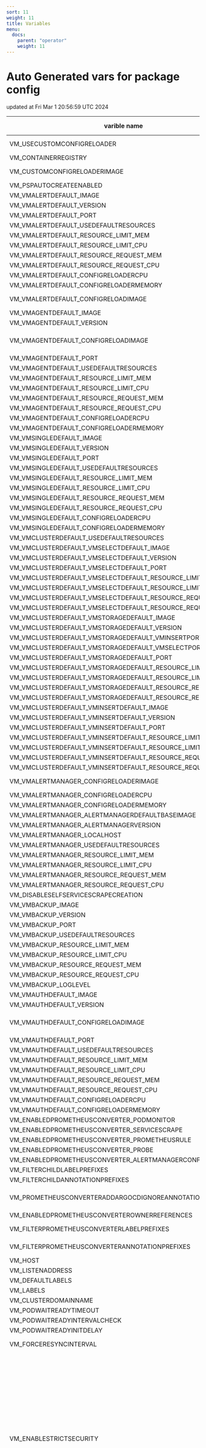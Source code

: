 ```yaml
---
sort: 11
weight: 11
title: Variables
menu:
  docs:
    parent: "operator"
    weight: 11
---
```


<!-- this doc autogenerated - don't edit it manually -->
# Auto Generated vars for package config 
 updated at Fri Mar  1 20:56:59 UTC 2024 


| varible name | variable default value | variable required | variable description |
| --- | --- | --- | --- |
| VM_USECUSTOMCONFIGRELOADER | false | false | enables custom config reloader for vmauth and vmagent,it should speed-up config reloading process. |
| VM_CONTAINERREGISTRY | - | false | container registry name prefix, e.g. docker.io |
| VM_CUSTOMCONFIGRELOADERIMAGE | victoriametrics/operator:config-reloader-v0.38.0 | false | - |
| VM_PSPAUTOCREATEENABLED | false | false | - |
| VM_VMALERTDEFAULT_IMAGE | victoriametrics/vmalert | false | - |
| VM_VMALERTDEFAULT_VERSION | v1.98.0 | false | - |
| VM_VMALERTDEFAULT_PORT | 8080 | false | - |
| VM_VMALERTDEFAULT_USEDEFAULTRESOURCES | true | false | - |
| VM_VMALERTDEFAULT_RESOURCE_LIMIT_MEM | 500Mi | false | - |
| VM_VMALERTDEFAULT_RESOURCE_LIMIT_CPU | 200m | false | - |
| VM_VMALERTDEFAULT_RESOURCE_REQUEST_MEM | 200Mi | false | - |
| VM_VMALERTDEFAULT_RESOURCE_REQUEST_CPU | 50m | false | - |
| VM_VMALERTDEFAULT_CONFIGRELOADERCPU | 100m | false | - |
| VM_VMALERTDEFAULT_CONFIGRELOADERMEMORY | 25Mi | false | - |
| VM_VMALERTDEFAULT_CONFIGRELOADIMAGE | jimmidyson/configmap-reload:v0.3.0 | false | - |
| VM_VMAGENTDEFAULT_IMAGE | victoriametrics/vmagent | false | - |
| VM_VMAGENTDEFAULT_VERSION | v1.98.0 | false | - |
| VM_VMAGENTDEFAULT_CONFIGRELOADIMAGE | quay.io/prometheus-operator/prometheus-config-reloader:v0.68.0 | false | - |
| VM_VMAGENTDEFAULT_PORT | 8429 | false | - |
| VM_VMAGENTDEFAULT_USEDEFAULTRESOURCES | true | false | - |
| VM_VMAGENTDEFAULT_RESOURCE_LIMIT_MEM | 500Mi | false | - |
| VM_VMAGENTDEFAULT_RESOURCE_LIMIT_CPU | 200m | false | - |
| VM_VMAGENTDEFAULT_RESOURCE_REQUEST_MEM | 200Mi | false | - |
| VM_VMAGENTDEFAULT_RESOURCE_REQUEST_CPU | 50m | false | - |
| VM_VMAGENTDEFAULT_CONFIGRELOADERCPU | 100m | false | - |
| VM_VMAGENTDEFAULT_CONFIGRELOADERMEMORY | 25Mi | false | - |
| VM_VMSINGLEDEFAULT_IMAGE | victoriametrics/victoria-metrics | false | - |
| VM_VMSINGLEDEFAULT_VERSION | v1.98.0 | false | - |
| VM_VMSINGLEDEFAULT_PORT | 8429 | false | - |
| VM_VMSINGLEDEFAULT_USEDEFAULTRESOURCES | true | false | - |
| VM_VMSINGLEDEFAULT_RESOURCE_LIMIT_MEM | 1500Mi | false | - |
| VM_VMSINGLEDEFAULT_RESOURCE_LIMIT_CPU | 1200m | false | - |
| VM_VMSINGLEDEFAULT_RESOURCE_REQUEST_MEM | 500Mi | false | - |
| VM_VMSINGLEDEFAULT_RESOURCE_REQUEST_CPU | 150m | false | - |
| VM_VMSINGLEDEFAULT_CONFIGRELOADERCPU | 100m | false | - |
| VM_VMSINGLEDEFAULT_CONFIGRELOADERMEMORY | 25Mi | false | - |
| VM_VMCLUSTERDEFAULT_USEDEFAULTRESOURCES | true | false | - |
| VM_VMCLUSTERDEFAULT_VMSELECTDEFAULT_IMAGE | victoriametrics/vmselect | false | - |
| VM_VMCLUSTERDEFAULT_VMSELECTDEFAULT_VERSION | v1.98.0-cluster | false | - |
| VM_VMCLUSTERDEFAULT_VMSELECTDEFAULT_PORT | 8481 | false | - |
| VM_VMCLUSTERDEFAULT_VMSELECTDEFAULT_RESOURCE_LIMIT_MEM | 1000Mi | false | - |
| VM_VMCLUSTERDEFAULT_VMSELECTDEFAULT_RESOURCE_LIMIT_CPU | 500m | false | - |
| VM_VMCLUSTERDEFAULT_VMSELECTDEFAULT_RESOURCE_REQUEST_MEM | 500Mi | false | - |
| VM_VMCLUSTERDEFAULT_VMSELECTDEFAULT_RESOURCE_REQUEST_CPU | 100m | false | - |
| VM_VMCLUSTERDEFAULT_VMSTORAGEDEFAULT_IMAGE | victoriametrics/vmstorage | false | - |
| VM_VMCLUSTERDEFAULT_VMSTORAGEDEFAULT_VERSION | v1.98.0-cluster | false | - |
| VM_VMCLUSTERDEFAULT_VMSTORAGEDEFAULT_VMINSERTPORT | 8400 | false | - |
| VM_VMCLUSTERDEFAULT_VMSTORAGEDEFAULT_VMSELECTPORT | 8401 | false | - |
| VM_VMCLUSTERDEFAULT_VMSTORAGEDEFAULT_PORT | 8482 | false | - |
| VM_VMCLUSTERDEFAULT_VMSTORAGEDEFAULT_RESOURCE_LIMIT_MEM | 1500Mi | false | - |
| VM_VMCLUSTERDEFAULT_VMSTORAGEDEFAULT_RESOURCE_LIMIT_CPU | 1000m | false | - |
| VM_VMCLUSTERDEFAULT_VMSTORAGEDEFAULT_RESOURCE_REQUEST_MEM | 500Mi | false | - |
| VM_VMCLUSTERDEFAULT_VMSTORAGEDEFAULT_RESOURCE_REQUEST_CPU | 250m | false | - |
| VM_VMCLUSTERDEFAULT_VMINSERTDEFAULT_IMAGE | victoriametrics/vminsert | false | - |
| VM_VMCLUSTERDEFAULT_VMINSERTDEFAULT_VERSION | v1.98.0-cluster | false | - |
| VM_VMCLUSTERDEFAULT_VMINSERTDEFAULT_PORT | 8480 | false | - |
| VM_VMCLUSTERDEFAULT_VMINSERTDEFAULT_RESOURCE_LIMIT_MEM | 500Mi | false | - |
| VM_VMCLUSTERDEFAULT_VMINSERTDEFAULT_RESOURCE_LIMIT_CPU | 500m | false | - |
| VM_VMCLUSTERDEFAULT_VMINSERTDEFAULT_RESOURCE_REQUEST_MEM | 200Mi | false | - |
| VM_VMCLUSTERDEFAULT_VMINSERTDEFAULT_RESOURCE_REQUEST_CPU | 150m | false | - |
| VM_VMALERTMANAGER_CONFIGRELOADERIMAGE | jimmidyson/configmap-reload:v0.3.0 | false | - |
| VM_VMALERTMANAGER_CONFIGRELOADERCPU | 100m | false | - |
| VM_VMALERTMANAGER_CONFIGRELOADERMEMORY | 25Mi | false | - |
| VM_VMALERTMANAGER_ALERTMANAGERDEFAULTBASEIMAGE | prom/alertmanager | false | - |
| VM_VMALERTMANAGER_ALERTMANAGERVERSION | v0.25.0 | false | - |
| VM_VMALERTMANAGER_LOCALHOST | 127.0.0.1 | false | - |
| VM_VMALERTMANAGER_USEDEFAULTRESOURCES | true | false | - |
| VM_VMALERTMANAGER_RESOURCE_LIMIT_MEM | 256Mi | false | - |
| VM_VMALERTMANAGER_RESOURCE_LIMIT_CPU | 100m | false | - |
| VM_VMALERTMANAGER_RESOURCE_REQUEST_MEM | 56Mi | false | - |
| VM_VMALERTMANAGER_RESOURCE_REQUEST_CPU | 30m | false | - |
| VM_DISABLESELFSERVICESCRAPECREATION | false | false | - |
| VM_VMBACKUP_IMAGE | victoriametrics/vmbackupmanager | false | - |
| VM_VMBACKUP_VERSION | v1.98.0-enterprise | false | - |
| VM_VMBACKUP_PORT | 8300 | false | - |
| VM_VMBACKUP_USEDEFAULTRESOURCES | true | false | - |
| VM_VMBACKUP_RESOURCE_LIMIT_MEM | 500Mi | false | - |
| VM_VMBACKUP_RESOURCE_LIMIT_CPU | 500m | false | - |
| VM_VMBACKUP_RESOURCE_REQUEST_MEM | 200Mi | false | - |
| VM_VMBACKUP_RESOURCE_REQUEST_CPU | 150m | false | - |
| VM_VMBACKUP_LOGLEVEL | INFO | false | - |
| VM_VMAUTHDEFAULT_IMAGE | victoriametrics/vmauth | false | - |
| VM_VMAUTHDEFAULT_VERSION | v1.98.0 | false | - |
| VM_VMAUTHDEFAULT_CONFIGRELOADIMAGE | quay.io/prometheus-operator/prometheus-config-reloader:v0.68.0 | false | - |
| VM_VMAUTHDEFAULT_PORT | 8427 | false | - |
| VM_VMAUTHDEFAULT_USEDEFAULTRESOURCES | true | false | - |
| VM_VMAUTHDEFAULT_RESOURCE_LIMIT_MEM | 300Mi | false | - |
| VM_VMAUTHDEFAULT_RESOURCE_LIMIT_CPU | 200m | false | - |
| VM_VMAUTHDEFAULT_RESOURCE_REQUEST_MEM | 100Mi | false | - |
| VM_VMAUTHDEFAULT_RESOURCE_REQUEST_CPU | 50m | false | - |
| VM_VMAUTHDEFAULT_CONFIGRELOADERCPU | 100m | false | - |
| VM_VMAUTHDEFAULT_CONFIGRELOADERMEMORY | 25Mi | false | - |
| VM_ENABLEDPROMETHEUSCONVERTER_PODMONITOR | true | false | - |
| VM_ENABLEDPROMETHEUSCONVERTER_SERVICESCRAPE | true | false | - |
| VM_ENABLEDPROMETHEUSCONVERTER_PROMETHEUSRULE | true | false | - |
| VM_ENABLEDPROMETHEUSCONVERTER_PROBE | true | false | - |
| VM_ENABLEDPROMETHEUSCONVERTER_ALERTMANAGERCONFIG | true | false | - |
| VM_FILTERCHILDLABELPREFIXES | - | false | - |
| VM_FILTERCHILDANNOTATIONPREFIXES | - | false | - |
| VM_PROMETHEUSCONVERTERADDARGOCDIGNOREANNOTATIONS | false | false | adds compare-options and sync-options for prometheus objects converted by operatorit helps to properly use converter with ArgoCD |
| VM_ENABLEDPROMETHEUSCONVERTEROWNERREFERENCES | false | false | - |
| VM_FILTERPROMETHEUSCONVERTERLABELPREFIXES | - | false | allows filtering for converted labels, labels with matched prefix will be ignored |
| VM_FILTERPROMETHEUSCONVERTERANNOTATIONPREFIXES | - | false | allows filtering for converted annotations, annotations with matched prefix will be ignored |
| VM_HOST | 0.0.0.0 | false | - |
| VM_LISTENADDRESS | 0.0.0.0 | false | - |
| VM_DEFAULTLABELS | managed-by=vm-operator | false | - |
| VM_LABELS | - | false | - |
| VM_CLUSTERDOMAINNAME | - | false | - |
| VM_PODWAITREADYTIMEOUT | 80s | false | - |
| VM_PODWAITREADYINTERVALCHECK | 5s | false | - |
| VM_PODWAITREADYINITDELAY | 10s | false | - |
| VM_FORCERESYNCINTERVAL | 60s | false | configures force resync interval for VMAgent, VMAlert, VMAlertmanager and VMAuth. |
| VM_ENABLESTRICTSECURITY | false | false | EnableStrictSecurity will add default `securityContext` to pods and containers created by operatorDefault PodSecurityContext include:1. RunAsNonRoot: true2. RunAsUser/RunAsGroup/FSGroup: 65534'65534' refers to 'nobody' in all the used default images like alpine, busybox.If you're using customize image, please make sure '65534' is a valid uid in there or specify SecurityContext.3. FSGroupChangePolicy: &onRootMismatchIf KubeVersion>=1.20, use `FSGroupChangePolicy="onRootMismatch"` to skip the recursive permission changewhen the root of the volume already has the correct permissions4. SeccompProfile:type: RuntimeDefaultUse `RuntimeDefault` seccomp profile by default, which is defined by the container runtime,instead of using the Unconfined (seccomp disabled) mode.Default container SecurityContext include:1. AllowPrivilegeEscalation: false2. ReadOnlyRootFilesystem: true3. Capabilities:drop:- allturn off `EnableStrictSecurity` by default, see https://github.com/VictoriaMetrics/operator/issues/749 for details |
